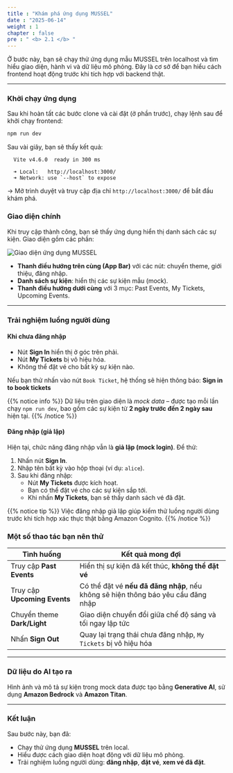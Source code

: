 ```yaml
---
title : "Khám phá ứng dụng MUSSEL"
date : "2025-06-14"
weight : 1 
chapter : false
pre : " <b> 2.1 </b> "
---
```


Ở bước này, bạn sẽ chạy thử ứng dụng mẫu MUSSEL trên localhost và tìm hiểu giao diện, hành vi và dữ liệu mô phỏng. Đây là cơ sở để bạn hiểu cách frontend hoạt động trước khi tích hợp với backend thật.

---

### Khởi chạy ứng dụng

Sau khi hoàn tất các bước clone và cài đặt (ở phần trước), chạy lệnh sau để khởi chạy frontend:

```bash
npm run dev
```
Sau vài giây, bạn sẽ thấy kết quả:
```
  Vite v4.6.0  ready in 300 ms

  ➜ Local:   http://localhost:3000/
  ➜ Network: use `--host` to expose
```
→ Mở trình duyệt và truy cập địa chỉ `http://localhost:3000/` để bắt đầu khám phá.

### Giao diện chính

Khi truy cập thành công, bạn sẽ thấy ứng dụng hiển thị danh sách các sự kiện. Giao diện gồm các phần:

![Giao diện ứng dụng MUSSEL](/images/2.prerequisite/front-end1.png)

- **Thanh điều hướng trên cùng (App Bar)** với các nút: chuyển theme, giới thiệu, đăng nhập.
- **Danh sách sự kiện**: hiển thị các sự kiện mẫu (mock).
- **Thanh điều hướng dưới cùng** với 3 mục: Past Events, My Tickets, Upcoming Events.

---

### Trải nghiệm luồng người dùng

#### Khi chưa đăng nhập

- Nút **Sign In** hiển thị ở góc trên phải.
- Nút **My Tickets** bị vô hiệu hóa.
- Không thể đặt vé cho bất kỳ sự kiện nào.

Nếu bạn thử nhấn vào nút `Book Ticket`, hệ thống sẽ hiện thông báo: **Sign in to book tickets**

{{% notice info %}}
Dữ liệu trên giao diện là *mock data* – được tạo mỗi lần chạy `npm run dev`, bao gồm các sự kiện từ **2 ngày trước đến 2 ngày sau** hiện tại.
{{% /notice %}}


#### Đăng nhập (giả lập)

Hiện tại, chức năng đăng nhập vẫn là **giả lập (mock login)**. Để thử:

1. Nhấn nút **Sign In**.
2. Nhập tên bất kỳ vào hộp thoại (ví dụ: `alice`).
3. Sau khi đăng nhập:
   - Nút **My Tickets** được kích hoạt.
   - Bạn có thể đặt vé cho các sự kiện sắp tới.
   - Khi nhấn **My Tickets**, bạn sẽ thấy danh sách vé đã đặt.

{{% notice tip %}}
Việc đăng nhập giả lập giúp kiểm thử luồng người dùng trước khi tích hợp xác thực thật bằng Amazon Cognito.
{{% /notice %}}


### Một số thao tác bạn nên thử

| Tình huống               | Kết quả mong đợi                                                                 |
|--------------------------|----------------------------------------------------------------------------------|
| Truy cập **Past Events** | Hiển thị sự kiện đã kết thúc, **không thể đặt vé**                              |
| Truy cập **Upcoming Events** | Có thể đặt vé **nếu đã đăng nhập**, nếu không sẽ hiện thông báo yêu cầu đăng nhập |
| Chuyển theme **Dark/Light** | Giao diện chuyển đổi giữa chế độ sáng và tối ngay lập tức                     |
| Nhấn **Sign Out**        | Quay lại trạng thái chưa đăng nhập, `My Tickets` bị vô hiệu hóa                 |


---
### Dữ liệu do AI tạo ra

Hình ảnh và mô tả sự kiện trong mock data được tạo bằng **Generative AI**, sử dụng **Amazon Bedrock** và **Amazon Titan**.

---
### Kết luận

Sau bước này, bạn đã:

- Chạy thử ứng dụng **MUSSEL** trên local.
- Hiểu được cách giao diện hoạt động với dữ liệu mô phỏng.
- Trải nghiệm luồng người dùng: **đăng nhập**, **đặt vé**, **xem vé đã đặt**.

